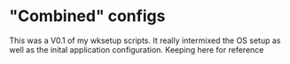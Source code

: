 # "Combined" configs

This was a V0.1 of my wksetup scripts.  It really intermixed the OS setup
as well as the inital application configuration.  Keeping here for reference

